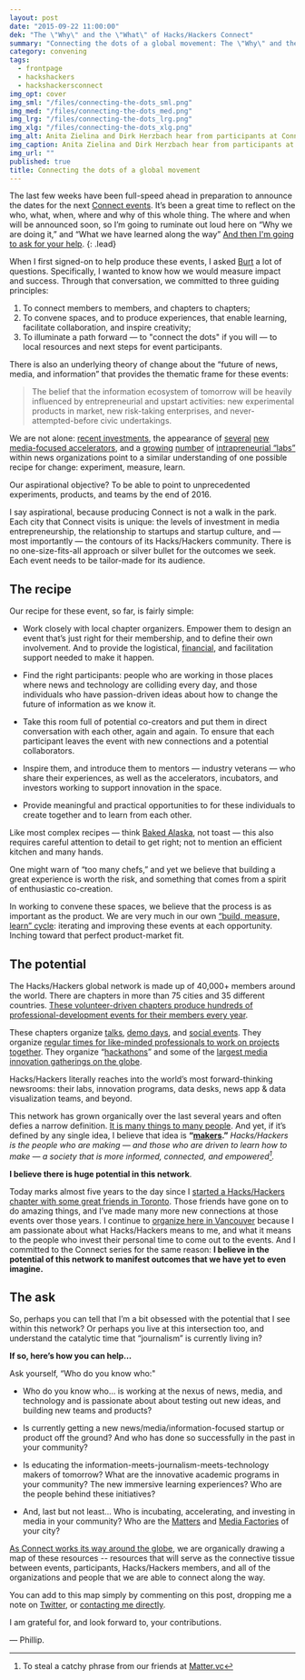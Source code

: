 ```yaml
---
layout: post
date: "2015-09-22 11:00:00"
dek: "The \"Why\" and the \"What\" of Hacks/Hackers Connect"
summary: "Connecting the dots of a global movement: The \"Why\" and the \"What\" of Hacks/Hackers Connect"
category: convening
tags: 
  - frontpage
  - hackshackers
  - hackshackersconnect
img_opt: cover
img_sml: "/files/connecting-the-dots_sml.png"
img_med: "/files/connecting-the-dots_med.png"
img_lrg: "/files/connecting-the-dots_lrg.png"
img_xlg: "/files/connecting-the-dots_xlg.png"
img_alt: Anita Zielina and Dirk Herzbach hear from participants at Connect Berlin
img_caption: Anita Zielina and Dirk Herzbach hear from participants at Connect Berlin
img_url: ""
published: true
title: Connecting the dots of a global movement
---
```


The last few weeks have been full-speed ahead in preparation to announce the dates for the next [Connect events][connect]. It’s been a great time to reflect on the who, what, when, where and why of this whole thing. The where and when will be announced soon, so I’m going to ruminate out loud here on “Why we are doing it,” and “What we have learned along the way” [And then I'm going to ask for your help](#the-ask).
{: .lead}

When I first signed-on to help produce these events, I asked [Burt][burtherman] a lot of questions. Specifically, I wanted to know how we would measure impact and success. Through that conversation, we committed to three guiding principles:

1. To connect members to members, and chapters to chapters; 
1. To convene spaces, and to produce experiences, that enable learning, facilitate collaboration, and inspire creativity;
3. To illuminate a path forward — to "connect the dots" if you will — to local resources and next steps for event participants.

There is also an underlying theory of change about the “future of news, media, and information” that provides the thematic frame for these events:

> The belief that the information ecosystem of tomorrow will be heavily influenced by entrepreneurial and upstart activities: new experimental products in market, new risk-taking enterprises, and never-attempted-before civic undertakings.

We are not alone: [recent investments](http://www.nytimes.com/2015/08/13/business/media/nbcuniversal-invests-200-million-in-vox-media.html?_r=0), the appearance of [several][matter] [new][nma] [media-focused accelerators][mediafactory], and a [growing](http://www.niemanlab.org/2015/08/at-the-new-york-daily-newss-innovation-lab-inspiration-comes-from-outside-startups-and-events/) [number](http://www.niemanlab.org/2015/06/a-qa-with-the-guardian-u-s-about-its-new-mobile-innovation-lab/) of [intrapreneurial “labs”](http://www.wired.com/2015/05/buzzfeed-founder-launches-new-lab-open-source-invention/) within news organizations point to a similar understanding of one possible recipe for change: experiment, measure, learn.

Our aspirational objective? To be able to point to unprecedented experiments, products, and teams by the end of 2016.

I say aspirational, because producing Connect is not a walk in the park. Each city that Connect visits is unique: the levels of investment in media entrepreneurship, the relationship to startups and startup culture, and — most importantly — the  contours of its Hacks/Hackers community. There is no one-size-fits-all approach or silver bullet for the outcomes we seek. Each event needs to be tailor-made for its audience.

## The recipe

Our recipe for these event, so far, is fairly simple: 

* Work closely with local chapter organizers. Empower them to design an event that’s just right for their membership, and to define their own involvement. And to provide the logistical, [financial][gnl], and facilitation support needed to make it happen.

* Find the right participants: people who are working in those places where news and technology are colliding every day, and those individuals who have passion-driven ideas about how to change the future of information as we know it. 

* Take this room full of potential co-creators and put them in direct conversation with each other, again and again. To ensure that each participant leaves the event with new connections and a potential collaborators.

* Inspire them, and introduce them to mentors — industry veterans — who share their experiences, as well as the accelerators, incubators, and investors working to support innovation in the space.

* Provide meaningful and practical opportunities to for these individuals to create together and to learn from each other.

Like most complex recipes — think [Baked Alaska](https://en.wikipedia.org/wiki/Baked_Alaska), not toast — this also requires careful attention to detail to get right; not to mention an efficient kitchen and many hands.

One might warn of “too many chefs,” and yet we believe that building a great experience is worth the risk, and something that comes from a spirit of enthusiastic co-creation.

In working to convene these spaces, we believe that the process is as important as the product. We are very much in our own [“build, measure, learn” cycle](http://theleanstartup.com/principles): iterating and improving these events at each opportunity. Inching toward that perfect product-market fit.

## The potential

The Hacks/Hackers global network is made up of 40,000+ members around the world. There are chapters in more than 75 cities and 35 different countries. [These volunteer-driven chapters produce hundreds of professional-development events for their members every year][hhpro].

These chapters organize [talks](http://www.meetup.com/HacksHackersLondon/events/225202244/), [demo days](http://www.meetup.com/hacks-hackers-nyc/events/224032139/), and [social events](http://www.meetup.com/Hacks-Hackers-Seattle/events/225173570/). They organize [regular times for like-minded professionals to work on projects together](http://www.meetup.com/hackshackersIRE/events/225424632/). They organize “[hackathons](https://hackdash.org/dashboards/mp15hack)” and some of the [largest media innovation gatherings on the globe](http://mediaparty.info/).

Hacks/Hackers literally reaches into the world’s most forward-thinking newsrooms: their labs, innovation programs, data desks, news app & data visualization teams, and beyond.

This network has grown organically over the last several years and often defies a narrow definition. [It is many things to many people](http://phillipadsmith.com/2015/06/what-is-hacks-hackers.html). And yet, if it’s defined by any single idea, I believe that idea is **“[makers](https://makerba.se/).”** _Hacks/Hackers is the people who are making — and those who are driven to learn how to make — a society that is more informed, connected, and empowered[^1]._

**I believe there is huge potential in this network**. 

Today marks almost five years to the day since I [started a Hacks/Hackers chapter with some great friends in Toronto][hhto]. Those friends have gone on to do amazing things, and I’ve made many more new connections at those events over those years. I continue to [organize here in Vancouver][hhyvr] because I am passionate about what Hacks/Hackers means to me, and what it means to the people who invest their personal time to come out to the events. And I committed to the Connect series for the same reason: **I believe in the potential of this network to manifest outcomes that we have yet to even imagine.**

## The ask

So, perhaps you can tell that I’m a bit obsessed with the potential that I see within this network? Or perhaps you live at this intersection too, and understand the catalytic time that “journalism” is currently living in?

**If so, here’s how you can help…** 

Ask yourself, “Who do you know who:"

* Who do you know who... is working at the nexus of news, media, and technology and is passionate about about testing out new ideas, and building new teams and products?

* Is currently getting a new news/media/information-focused startup or product off the ground? And who has done so successfully in the past in your community?

* Is educating the information-meets-journalism-meets-technology makers of tomorrow? What are the innovative academic programs in your community? The new immersive learning experiences? Who are the people behind these initiatives? 

* And, last but not least...  Who is incubating, accelerating, and investing in media in your community? Who are the [Matters][matter] and [Media Factories][mediafactory] of your city? 

[As Connect works its way around the globe][connect], we are organically drawing a map of these resources -- resources that will serve as the connective tissue between events, participants, Hacks/Hackers members, and all of the organizations and people that we are able to connect along the way.

You can add to this map simply by commenting on this post, dropping me a note on [Twitter][phillipadsmith-tw], or [contacting me directly][phillipadsmith-contact].

I am grateful for, and look forward to, your contributions.

— Phillip.

[^1]: To steal a catchy phrase from our friends at [Matter.vc](http://matter.vc/mission/)


[connect]: http://connect.hackshackers.com
[burtherman]: http://burtherman.com/
[matter]: http://matter.vc/
[nma]: http://www.nma.vc/
[mediafactory]: http://mediafactory.vc/
[gnl]: https://newslab.withgoogle.com/programs/post/12
[hhpro]: http://www.meetup.com/pro/hackshackers/
[phillipadsmith-tw]: https://twitter.com/phillipadsmith
[phillipadsmith-contact]: http://phillipadsmith.com/about/#contact
[hhto]: http://www.meetup.com/Hacks-Hackers-Toronto/
[hhyvr]: http://www.meetup.com/HacksHackersVancouver/